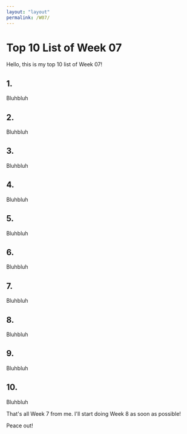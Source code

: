 ```yaml
---
layout: "layout"
permalink: /W07/
---
```


# Top 10 List of Week 07

Hello, this is my top 10 list of Week 07!

## 1. []()

Bluhbluh

## 2. []()

Bluhbluh

## 3. []()

Bluhbluh

## 4. []()

Bluhbluh

## 5. []()

Bluhbluh

## 6. []()

Bluhbluh

## 7. []()

Bluhbluh

## 8. []()

Bluhbluh

## 9. []()

Bluhbluh

## 10. []()

Bluhbluh

That's all Week 7 from me. I'll start doing Week 8 as soon as possible!

Peace out!
